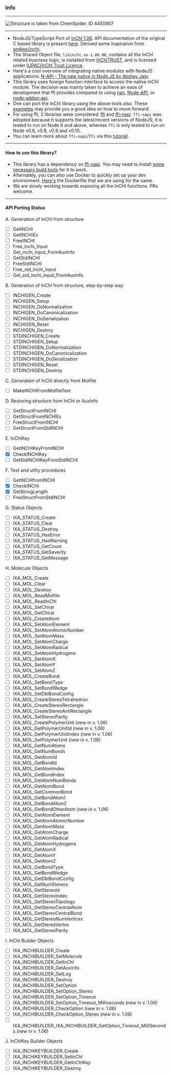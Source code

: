 ### Info

---

![Structure is taken from ChemSpider. ID 4450907](https://upload.wikimedia.org/wikipedia/commons/thumb/a/a0/Morphine_ball-and-stick.png/640px-Morphine_ball-and-stick.png)

---

- NodeJS/TypeScript Port of [InChI 1.06](https://www.inchi-trust.org/downloads/). API documentation of the original C based library is present [here](https://www.inchi-trust.org/download/106/INCHI-1-DOC.zip). Derived some inspiration from [smikes/inchi](https://github.com/smikes/inchi).
- The Shared Object file, `libinchi.so.1.06.00`, contains all the InChI related business logic, is installed from [InChITRUST](https://www.inchi-trust.org/downloads/), and is licensed under [IUPAC/InChI Trust Licence](https://www.inchi-trust.org/download/106/LICENCE.pdf).
- Here's a cool overview of integrating native modules with NodeJS applications: [N-API - The new native in Node.JS by Atishay Jain](https://www.youtube.com/watch?v=E0w7Tc0f2fA).
- This library uses foreign function interface to access the native InChI module. The decision was mainly taken to achieve an ease of development that ffi provides compared to using [nan](https://github.com/nodejs/nan), [Node-API](https://nodejs.org/api/n-api.html), or [node-addon-api](https://github.com/nodejs/node-addon-api).
- One can port the InChI library using the above tools also. These [examples](https://github.com/nodejs/node-addon-examples) may provide you a good idea on how to move forward.
- For using ffi, 2 libraries were considered: [ffi](https://www.npmjs.com/package/ffi) and [ffi-napi](https://www.npmjs.com/package/ffi-napi). `ffi-napi` was adopted because it supports the latest/recent versions of NodeJS; it is tested to run on Node 6 and above, whereas `ffi` is only tested to run on Node v0.6, v0.8, v0.9 and v0.10.
- You can learn more about `ffi-napi`/`ffi` via this [tutorial](https://github.com/node-ffi/node-ffi/wiki/Node-FFI-Tutorial).

---

#### How to use this library?

- This library has a dependency on [ffi-napi](https://www.npmjs.com/package/ffi-napi). You may need to install [some necessary build tools](https://github.com/nodejs/node-gyp#installation) for it to work.
- Alternately, you can also use Docker to quickly set up your dev environment. [Here's](https://github.com/manufac-analytics/inchi/blob/main/.devcontainer/Dockerfile) the Dockerfile that we are using for the same.
- We are slowly working towards exposing all the InCHI functions. PRs welcome.

---

#### API Porting Status

A. Generation of InChI from structure

- [ ] GetINCHI
- [ ] GetINCHIEx
- [ ] FreeINCHI
- [ ] Free_inchi_Input
- [ ] Get_inchi_Input_FromAuxInfo
- [ ] GetStdINCHI
- [ ] FreeStdINCHI
- [ ] Free_std_inchi_Input
- [ ] Get_std_inchi_Input_FromAuxInfo

B. Generation of InChI from structure, step-by-step way

- [ ] INCHIGEN_Create
- [ ] INCHIGEN_Setup
- [ ] INCHIGEN_DoNormalization
- [ ] INCHIGEN_DoCanonicalization
- [ ] INCHIGEN_DoSerialization
- [ ] INCHIGEN_Reset
- [ ] INCHIGEN_Destroy
- [ ] STDINCHIGEN_Create
- [ ] STDINCHIGEN_Setup
- [ ] STDINCHIGEN_DoNormalization
- [ ] STDINCHIGEN_DoCanonicalization
- [ ] STDINCHIGEN_DoSerialization
- [ ] STDINCHIGEN_Reset
- [ ] STDINCHIGEN_Destroy

C. Generation of InChI directly from Molfile

- [ ] MakeINCHIFromMolfileText

D. Restoring structure from InChI or AuxInfo

- [ ] GetStructFromINCHI
- [ ] GetStructFromINCHIEx
- [ ] FreeStructFromINCHI
- [ ] GetStructFromStdINCHI

E. InChIKey

- [ ] GetINCHIKeyFromINCHI
- [x] CheckINCHIKey
- [ ] GetStdINCHIKeyFromStdINCHI

F. Test and utlity procedures

- [ ] GetINCHIfromINCHI
- [x] CheckINCHI
- [x] GetStringLength
- [ ] FreeStructFromStdINCHI

G. Status Objects

- [ ] IXA_STATUS_Create
- [ ] IXA_STATUS_Clear
- [ ] IXA_STATUS_Destroy
- [ ] IXA_STATUS_HasError
- [ ] IXA_STATUS_HasWarning
- [ ] IXA_STATUS_GetCount
- [ ] IXA_STATUS_GetSeverity
- [ ] IXA_STATUS_GetMessage

H. Molecule Objects

- [ ] IXA_MOL_Create
- [ ] IXA_MOL_Clear
- [ ] IXA_MOL_Destroy
- [ ] IXA_MOL_ReadMolfile
- [ ] IXA_MOL_ReadInChI
- [ ] IXA_MOL_SetChiral
- [ ] IXA_MOL_GetChiral
- [ ] IXA_MOL_CreateAtom
- [ ] IXA_MOL_SetAtomElement
- [ ] IXA_MOL_SetAtomAtomicNumber
- [ ] IXA_MOL_SetAtomMass
- [ ] IXA_MOL_SetAtomCharge
- [ ] IXA_MOL_SetAtomRadical
- [ ] IXA_MOL_SetAtomHydrogens
- [ ] IXA_MOL_SetAtomX
- [ ] IXA_MOL_SetAtomY
- [ ] IXA_MOL_SetAtomZ
- [ ] IXA_MOL_CreateBond
- [ ] IXA_MOL_SetBondType
- [ ] IXA_MOL_SetBondWedge
- [ ] IXA_MOL_SetDblBondConfig
- [ ] IXA_MOL_CreateStereoTetrahedron
- [ ] IXA_MOL_CreateStereoRectangle
- [ ] IXA_MOL_CreateStereoAntiRectangle
- [ ] IXA_MOL_SetStereoParity
- [ ] IXA_MOL_CreatePolymerUnit (new in v. 1.06)
- [ ] IXA_MOL_GetPolymerUnitId (new in v. 1.06)
- [ ] IXA_MOL_GetPolymerUnitIndex (new in v. 1.06)
- [ ] IXA_MOL_SetPolymerUnit (new in v. 1.06)
- [ ] IXA_MOL_GetNumAtoms
- [ ] IXA_MOL_GetNumBonds
- [ ] IXA_MOL_GetAtomId
- [ ] IXA_MOL_GetBondId
- [ ] IXA_MOL_GetAtomIndex
- [ ] IXA_MOL_GetBondIndex
- [ ] IXA_MOL_GetAtomNumBonds
- [ ] IXA_MOL_GetAtomBond
- [ ] IXA_MOL_GetCommonBond
- [ ] IXA_MOL_GetBondAtom1
- [ ] IXA_MOL_GetBondAtom2
- [ ] IXA_MOL_GetBondOtherAtom (new in v. 1.06)
- [ ] IXA_MOL_GetAtomElement
- [ ] IXA_MOL_GetAtomAtomicNumber
- [ ] IXA_MOL_GetAtomMass
- [ ] IXA_MOL_GetAtomCharge
- [ ] IXA_MOL_GetAtomRadical
- [ ] IXA_MOL_GetAtomHydrogens
- [ ] IXA_MOL_GetAtomX
- [ ] IXA_MOL_GetAtomY
- [ ] IXA_MOL_GetAtomZ
- [ ] IXA_MOL_GetBondType
- [ ] IXA_MOL_GetBondWedge
- [ ] IXA_MOL_GetDblBondConfig
- [ ] IXA_MOL_GetNumStereos
- [ ] IXA_MOL_GetStereoId
- [ ] IXA_MOL_GetStereoIndex
- [ ] IXA_MOL_GetStereoTopology
- [ ] IXA_MOL_GetStereoCentralAtom
- [ ] IXA_MOL_GetStereoCentralBond
- [ ] IXA_MOL_GetStereoNumVertices
- [ ] IXA_MOL_GetStereoVertex
- [ ] IXA_MOL_GetStereoParity

I. InChI Builder Objects

- [ ] IXA_INCHIBUILDER_Create
- [ ] IXA_INCHIBUILDER_SetMolecule
- [ ] IXA_INCHIBUILDER_GetInChI
- [ ] IXA_INCHIBUILDER_GetAuxInfo
- [ ] IXA_INCHIBUILDER_GetLog
- [ ] IXA_INCHIBUILDER_Destroy
- [ ] IXA_INCHIBUILDER_SetOption
- [ ] IXA_INCHIBUILDER_SetOption_Stereo
- [ ] IXA_INCHIBUILDER_SetOption_Timeout
- [ ] IXA_INCHIBUILDER_SetOption_Timeout_Milliseconds (new in v. 1.06)
- [ ] IXA_INCHIBUILDER_CheckOption (new in v. 1.06)
- [ ] IXA_INCHIBUILDER_CheckOption_Stereo (new in v. 1.06)
- [ ] IXA_INCHIBUILDER_IXA_INCHIBUILDER_GetOption_Timeout_MilliSeconds (new in v. 1.06)

J. InChIKey Builder Objects

- [ ] IXA_INCHIKEYBUILDER_Create
- [ ] IXA_INCHIKEYBUILDER_SetInChI
- [ ] IXA_INCHIKEYBUILDER_GetInChIKey
- [ ] IXA_INCHIKEYBUILDER_Destroy
